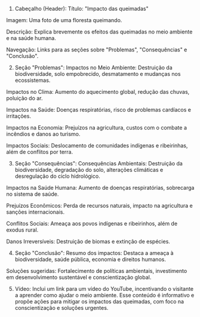 1. Cabeçalho (Header):
Título: "Impacto das queimadas"

Imagem: Uma foto de uma floresta queimando.

Descrição: Explica brevemente os efeitos das queimadas no meio ambiente e na saúde humana.

Navegação: Links para as seções sobre "Problemas", "Consequências" e "Conclusão".

2. Seção "Problemas":
Impactos no Meio Ambiente: Destruição da biodiversidade, solo empobrecido, desmatamento e mudanças nos ecossistemas.

Impactos no Clima: Aumento do aquecimento global, redução das chuvas, poluição do ar.

Impactos na Saúde: Doenças respiratórias, risco de problemas cardíacos e irritações.

Impactos na Economia: Prejuízos na agricultura, custos com o combate a incêndios e danos ao turismo.

Impactos Sociais: Deslocamento de comunidades indígenas e ribeirinhas, além de conflitos por terra.

3. Seção "Consequências":
Consequências Ambientais: Destruição da biodiversidade, degradação do solo, alterações climáticas e desregulação do ciclo hidrológico.

Impactos na Saúde Humana: Aumento de doenças respiratórias, sobrecarga no sistema de saúde.

Prejuízos Econômicos: Perda de recursos naturais, impacto na agricultura e sanções internacionais.

Conflitos Sociais: Ameaça aos povos indígenas e ribeirinhos, além de exodus rural.

Danos Irreversíveis: Destruição de biomas e extinção de espécies.

4. Seção "Conclusão":
Resumo dos impactos: Destaca a ameaça à biodiversidade, saúde pública, economia e direitos humanos.

Soluções sugeridas: Fortalecimento de políticas ambientais, investimento em desenvolvimento sustentável e conscientização global.

5. Vídeo: Inclui um link para um vídeo do YouTube, incentivando o visitante a aprender como ajudar o meio ambiente.
Esse conteúdo é informativo e propõe ações para mitigar os impactos das queimadas, com foco na conscientização e soluções urgentes.
